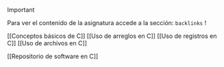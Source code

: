 >[!important] 
>Para ver el contenido de la asignatura accede a la sección: `backlinks` !

[[Conceptos básicos de C]]
[[Uso de arreglos en C]]
[[Uso de registros en C]]
[[Uso de archivos en C]]

[[Repositorio de software en C]]